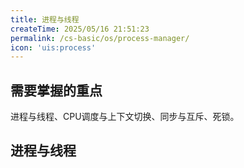 ```yaml
---
title: 进程与线程
createTime: 2025/05/16 21:51:23
permalink: /cs-basic/os/process-manager/
icon: 'uis:process'
---
```

## 需要掌握的重点
进程与线程、CPU调度与上下文切换、同步与互斥、死锁。

## 进程与线程
